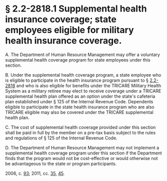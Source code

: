 # § 2.2-2818.1 Supplemental health insurance coverage; state employees eligible for military health insurance coverage.

<p>A. The Department of Human Resource Management may offer a voluntary supplemental health coverage program for state employees under this section.</p><p>B. Under the supplemental health coverage program, a state employee who is eligible to participate in the health insurance program pursuant to § <a href='http://law.lis.virginia.gov/vacode/2.2-2818/'>2.2-2818</a> and who is also eligible for benefits under the TRICARE Military Health System as a military retiree may elect to receive coverage under a TRICARE supplemental health plan offered as an option under the state's cafeteria plan established under § 125 of the Internal Revenue Code. Dependents eligible to participate in the state health insurance program who are also TRICARE eligible may also be covered under the TRICARE supplemental health plan.</p><p>C. The cost of supplemental health coverage provided under this section shall be paid in full by the member on a pre-tax basis subject to the rules and regulations of § 125 of the Internal Revenue Code.</p><p>D. The Department of Human Resource Management may not implement a supplemental health coverage program under this section if the Department finds that the program would not be cost-effective or would otherwise not be advantageous to the state or program participants.</p><p>2006, c. <a href='http://lis.virginia.gov/cgi-bin/legp604.exe?061+ful+CHAP0093'>93</a>; 2011, cc. <a href='http://lis.virginia.gov/cgi-bin/legp604.exe?111+ful+CHAP0035'>35</a>, <a href='http://lis.virginia.gov/cgi-bin/legp604.exe?111+ful+CHAP0045'>45</a>.</p>